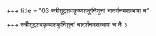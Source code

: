 +++
title = "03 स्त्रीशूद्रशवकृष्णशकुनिशुनां चादर्शनमसम्भाषा च"

+++
स्त्रीशूद्रशवकृष्णशकुनिशुनां चादर्शनमसम्भाषा च तैः ३